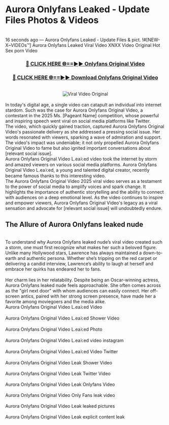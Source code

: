 # Aurora Onlyfans Leaked - Update Files Photos & Videos 
<br>
16 seconds ago — Aurora Onlyfans Leaked - Update Files & pict. !#[NEW-X~VIDEOs™] Aurora Onlyfans Leaked Viral Video XNXX Video Original Hot Sex porn Video
<br>
<div align="center">
<h3><a href="http://freeplayer.one?title=Aurora&ref=25OR" rel="nofollow">🔴 CLICK HERE 🌐==►► Onlyfans Original Video</a></h3>
<h3><a href="http://freeplayer.one?title=Aurora&ref=25OR" rel="nofollow">🔴 CLICK HERE 🌐==►► Download Onlyfans Original Video</a></h3>
<br>
<a href="http://freeplayer.one?title=Aurora&ref=25OR" rel="nofollow" data-target="animated-image.originalLink"><img src="https://i.ibb.co.com/xMMVF88/686577567.gif" alt="Viral Video Original" style="max-width: 100%; display: inline-block;" data-target="animated-image.originalImage"></a>
</div>
<br>
In today's digital age, a single video can catapult an individual into internet stardom. Such was the case for Aurora Onlyfans Original Video, a contestant in the 2025 Ms. [Pageant Name] competition, whose powerful and inspiring speech went viral on social media platforms like Twitter.
<br>
The video, which quickly gained traction, captured Aurora Onlyfans Original Video's passionate delivery as she addressed a pressing social issue. Her words resonated with viewers, sparking a wave of admiration and support. The video's impact was undeniable; it not only propelled Aurora Onlyfans Original Video to fame but also ignited important conversations about [relevant social issue].
<br>
Aurora Onlyfans Original Video L.ea𝚔ed video took the internet by storm and amazed viewers on various social media platforms. Aurora Onlyfans Original Video L.ea𝚔ed, a young and talented digital creator, recently became famous thanks to this interesting video.
<br>
The Aurora Onlyfans Original Video 2025 viral video serves as a testament to the power of social media to amplify voices and spark change. It highlights the importance of authentic storytelling and the ability to connect with audiences on a deep emotional level. As the video continues to inspire and empower viewers, Aurora Onlyfans Original Video's legacy as a viral sensation and advocate for [relevant social issue] will undoubtedly endure.
<br>
<h2>The Allure of Aurora Onlyfans leaked nude</h2>
<br>
To understand why Aurora Onlyfans leaked nude’s viral video created such a storm, one must first recognize what makes her such a beloved figure. Unlike many Hollywood stars, Lawrence has always maintained a down-to-earth and authentic persona. Whether she’s tripping on the red carpet or delivering a candid interview, Lawrence’s ability to laugh at herself and embrace her quirks has endeared her to fans.
<br><br>
Her charm lies in her relatability. Despite being an Oscar-winning actress, Aurora Onlyfans leaked nude feels approachable. She often comes across as the "girl next door" with whom audiences can easily connect. Her off-screen antics, paired with her strong screen presence, have made her a favorite among moviegoers and the media alike.
<br>
Aurora Onlyfans Original Video L.ea𝚔ed Video
<br><br>
Aurora Onlyfans Original Video L.ea𝚔ed Shower Video
<br><br>
Aurora Onlyfans Original Video L.ea𝚔ed Photo
<br><br>
Aurora Onlyfans Original Video L.ea𝚔ed video instagram
<br><br>
Aurora Onlyfans Original Video L.ea𝚔ed Video Twitter
<br><br>
Aurora Onlyfans Original Video Leak Shower Video
<br><br>
Aurora Onlyfans Original Video Leak Twitter Video
<br><br>
Aurora Onlyfans Original Video Leak Onlyfans Video
<br><br>
Aurora Onlyfans Original Video Only Fans leak video
<br><br>
Aurora Onlyfans Original Video Leak leaked pictures
<br><br>
Aurora Onlyfans Original Video Leak explicit content leak
